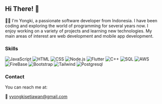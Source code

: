 ## Hi There! 👋

👨‍💻 I'm Yongki, a passionate software developer from Indonesia. I have been coding and exploring the world of programming for several years now. I enjoy working on a variety of projects and learning new technologies. My main areas of interest are web development and mobile app development.
### Skills

<div>
  <img src="https://img.icons8.com/color/48/000000/javascript.png" alt="JavaScript"/>
  <img src="https://img.icons8.com/color/48/000000/html-5.png" alt="HTML"/>
  <img src="https://img.icons8.com/color/48/000000/css3.png" alt="CSS"/>
  <img src="https://img.icons8.com/color/48/000000/nodejs.png" alt="Node.js"/>
  <img src="https://img.icons8.com/color/48/000000/flutter.png" alt="Flutter"/>
  <img src="https://img.icons8.com/color/48/000000/c-plus-plus-logo.png" alt="C++"/>
  <img src="https://img.icons8.com/color/48/000000/sql.png" alt="SQL"/>
  <img src="https://img.icons8.com/color/48/000000/amazon-web-services.png" alt="AWS"/>
  <img src="https://img.icons8.com/color/48/000000/firebase.png" alt="FireBase"/>
  <img src="https://img.icons8.com/color/48/000000/bootstrap.png" alt="Bootstrap"/>
  <img src="https://img.icons8.com/color/48/000000/tailwindcss.png" alt="Tailwind"/>
  <img src="https://img.icons8.com/color/48/000000/postgresql.png" alt="Postgresql"/>

### Contact

You can reach me at:

📧 yyongkisetiawan@gmail.com
